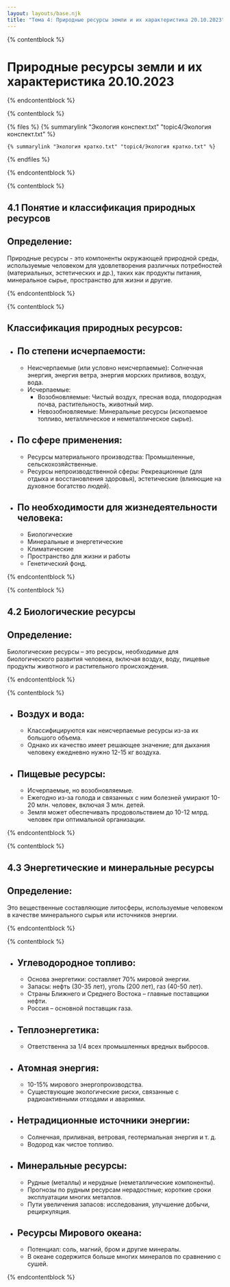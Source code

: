 ```yaml
---
layout: layouts/base.njk
title: "Тема 4: Природные ресурсы земли и их характеристика 20.10.2023"
---
```


{% contentblock %}

# Природные ресурсы земли и их характеристика 20.10.2023

{% endcontentblock %}

{% contentblock %}

{% files %}
    {% summarylink "Экология конспект.txt" "topic4/Экология конспект.txt" %}

    {% summarylink "Экология кратко.txt" "topic4/Экология кратко.txt" %}
{% endfiles %}

{% endcontentblock %}

{% contentblock %}

## 4.1 Понятие и классификация природных ресурсов

## Определение:
Природные ресурсы - это компоненты окружающей природной среды, используемые человеком для удовлетворения различных потребностей (материальных, эстетических и др.), таких как продукты питания, минеральное сырье, пространство для жизни и другие.

{% endcontentblock %}

{% contentblock %}

## Классификация природных ресурсов:

- ## По степени исчерпаемости:
  - Неисчерпаемые (или условно неисчерпаемые): Солнечная энергия, энергия ветра, энергия морских приливов, воздух, вода.
  - Исчерпаемые:  
    - Возобновляемые: Чистый воздух, пресная вода, плодородная почва, растительность, животный мир.
    - Невозобновляемые: Минеральные ресурсы (ископаемое топливо, металлическое и неметаллическое сырье).

- ## По сфере применения:
  - Ресурсы материального производства: Промышленные, сельскохозяйственные.
  - Ресурсы непроизводственной сферы: Рекреационные (для отдыха и восстановления здоровья), эстетические (влияющие на духовное богатство людей).

- ## По необходимости для жизнедеятельности человека:
  - Биологические
  - Минеральные и энергетические
  - Климатические
  - Пространство для жизни и работы
  - Генетический фонд.

{% endcontentblock %}

{% contentblock %}

## 4.2 Биологические ресурсы

## Определение:
Биологические ресурсы – это ресурсы, необходимые для биологического развития человека, включая воздух, воду, пищевые продукты животного и растительного происхождения.

{% endcontentblock %}

{% contentblock %}

- ## Воздух и вода:
  - Классифицируются как неисчерпаемые ресурсы из-за их большого объема.
  - Однако их качество имеет решающее значение; для дыхания человеку ежедневно нужно 12-15 кг воздуха.

- ## Пищевые ресурсы:
  - Исчерпаемые, но возобновляемые.
  - Ежегодно из-за голода и связанных с ним болезней умирают 10-20 млн. человек, включая 3 млн. детей.
  - Земля может обеспечивать продовольствием до 10-12 млрд. человек при оптимальной организации.

{% endcontentblock %}

{% contentblock %}

## 4.3 Энергетические и минеральные ресурсы

## Определение:
Это вещественные составляющие литосферы, используемые человеком в качестве минерального сырья или источников энергии.

{% endcontentblock %}

{% contentblock %}

- ## Углеводородное топливо:
  - Основа энергетики: составляет 70% мировой энергии.
  - Запасы: нефть (30-35 лет), уголь (200 лет), газ (40-50 лет).
  - Страны Ближнего и Среднего Востока – главные поставщики нефти.
  - Россия – основной поставщик газа.

- ## Теплоэнергетика:
  - Ответственна за 1/4 всех промышленных вредных выбросов.

- ## Атомная энергия:
  - 10-15% мирового энергопроизводства.
  - Существующие экологические риски, связанные с радиоактивными отходами и авариями.

- ## Нетрадиционные источники энергии:
  - Солнечная, приливная, ветровая, геотермальная энергия и т. д.
  - Водород как чистое топливо.

- ## Минеральные ресурсы:
  - Рудные (металлы) и нерудные (неметаллические компоненты).
  - Прогнозы по рудным ресурсам нерадостные; короткие сроки эксплуатации многих металлов.
  - Пути увеличения запасов: исследования, улучшение добычи, рециркуляция.

- ## Ресурсы Мирового океана:
  - Потенциал: соль, магний, бром и другие минералы.
  - В океане содержится больше многих минералов по сравнению с сушей.

{% endcontentblock %}